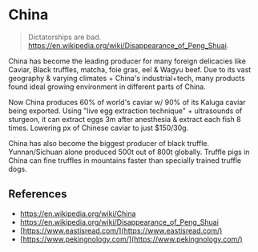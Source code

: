 # China

> Dictatorships are bad. https://en.wikipedia.org/wiki/Disappearance_of_Peng_Shuai.

China has become the leading producer for many foreign delicacies like Caviar, Black truffles, matcha, foie gras, eel & Wagyu beef.
Due to its vast geography & varying climates + China's industrial+tech, many products found ideal growing environment in different parts of China.

Now China produces 60% of world's caviar w/ 90% of its Kaluga caviar being exported.
Using "live egg extraction technique" + ultrasounds of sturgeon, it can extract eggs 3m after anesthesia & extract each fish 8 times.
Lowering px of Chinese caviar to just $150/30g.

China has also become the biggest producer of black truffle. Yunnan/Sichuan alone produced 500t out of 800t globally.
Truffle pigs in China can fine truffles in mountains faster than specially trained truffle dogs.

## References

- https://en.wikipedia.org/wiki/China
- https://en.wikipedia.org/wiki/Disappearance_of_Peng_Shuai
- [https://www.eastisread.com/](https://www.eastisread.com/)
- [https://www.pekingnology.com/](https://www.pekingnology.com/)
